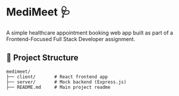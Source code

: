 # MediMeet 🩺

A simple healthcare appointment booking web app built as part of a Frontend-Focused Full Stack Developer assignment.

## 📁 Project Structure

```
medimeet/
├── client/       # React frontend app
├── server/       # Mock backend (Express.js)
├── README.md     # Main project readme
```
